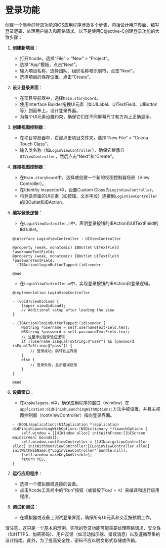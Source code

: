# 登录功能

创建一个简单的登录功能的iOS应用程序涉及多个步骤，包括设计用户界面、编写登录逻辑、处理用户输入和网络请求。以下是使用Objective-C创建登录功能的大致步骤：

1. **创建新项目**：
   - 打开Xcode，选择“File” > “New” > “Project”。
   - 选择“App”模板，点击“Next”。
   - 输入项目名称，选择团队、组织名称和识别符，点击“Next”。
   - 选择项目的保存位置，点击“Create”。

2. **设计登录界面**：
   - 在项目导航器中，选择`Main.storyboard`。
   - 使用Interface Builder拖拽UI元素（如UILabel、UITextField、UIButton等）到画布上，设计登录界面。
   - 为每个UI元素设置约束，确保它们在不同屏幕尺寸和方向上正确显示。

3. **创建视图控制器**：
   - 在项目导航器中，右键点击项目文件夹，选择“New File” > “Cocoa Touch Class”。
   - 输入类名称（如`LoginViewController`），确保它继承自`UIViewController`，然后点击“Next”和“Create”。

4. **连接视图控制器**：
   - 在`Main.storyboard`中，选择或创建一个新的视图控制器场景（View Controller）。
   - 在Identity Inspector中，设置Custom Class为`LoginViewController`。
   - 将登录界面的UI元素（如按钮、文本字段）连接到`LoginViewController`的IBOutlet和IBAction。

5. **编写登录逻辑**：
   - 在`LoginViewController.h`中，声明登录按钮的IBAction和UITextField的IBOutlet。

   ```objc
   @interface LoginViewController : UIViewController

   @property (weak, nonatomic) IBOutlet UITextField *usernameTextField;
   @property (weak, nonatomic) IBOutlet UITextField *passwordTextField;
   - (IBAction)loginButtonTapped:(id)sender;

   @end
   ```

   - 在`LoginViewController.m`中，实现登录按钮的IBAction和登录逻辑。

   ```objc
   @implementation LoginViewController

   - (void)viewDidLoad {
       [super viewDidLoad];
       // Additional setup after loading the view
   }

   - (IBAction)loginButtonTapped:(id)sender {
       NSString *username = self.usernameTextField.text;
       NSString *password = self.passwordTextField.text;
       // 这里添加登录验证逻辑
       if ([username isEqualToString:@"user"] && [password isEqualToString:@"pass"]) {
           // 登录成功，跳转到主界面
       }
       else {
           // 登录失败，显示错误信息
       }
   }

   @end
   ```

6. **设置窗口**：
   - 在`AppDelegate.m`中，确保应用程序的窗口（window）在`application:didFinishLaunchingWithOptions:`方法中被设置，并且主视图控制器（rootViewController）指向登录界面。

   ```objc
   - (BOOL)application:(UIApplication *)application didFinishLaunchingWithOptions:(NSDictionary *)launchOptions {
       self.window = [[UIWindow alloc] initWithFrame:[[UIScreen mainScreen] bounds]];
       self.window.rootViewController = [[UINavigationController alloc] initWithRootViewController:[[LoginViewController alloc] initWithNibName:@"LoginViewController" bundle:nil]];
       [self.window makeKeyAndVisible];
       return YES;
   }
   ```

7. **运行应用程序**：
   - 选择一个模拟器或连接的设备。
   - 点击Xcode工具栏中的“Run”按钮（或者按下`Cmd + R`）来编译和运行应用程序。

8. **调试和测试**：
   - 在模拟器或设备上测试登录界面，确保所有UI元素和交互按预期工作。

请注意，这只是一个基本的示例，实际的登录功能可能需要处理网络请求、安全性（如HTTPS、加密密码）、用户反馈（如活动指示器、错误消息）以及遵循苹果的设计指南。此外，为了提高安全性，密码不应以明文形式存储或传输。
